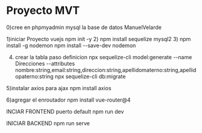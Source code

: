 # Proyecto MVT 
0)cree en phpmyadmin mysql la base de datos
ManuelVelarde

1)iniciar Proyecto vuejs
npm init -y
2)
npm install sequelize mysql2
3)
npm install -g nodemon
npm install --save-dev nodemon


4) crear la tabla paso definicion
npx sequelize-cli model:generate --name Direcciones --attributes nombre:string,email:string,direccion:string,apellidomaterno:string,apellidopaterno:string
npx sequelize-cli db:migrate

5)instalar axios para ajax
npm install axios

6)agregar el enroutador
npm install vue-router@4

INCIAR FRONTEND      puerto default
npm run dev

INICIAR BACKEND
npm run serve